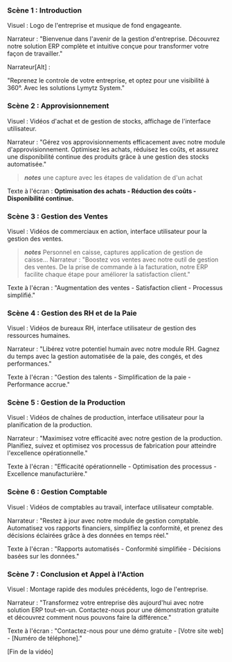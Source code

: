 ### Scène 1 : Introduction

Visuel : Logo de l'entreprise et musique de fond engageante.

Narrateur :
"Bienvenue dans l'avenir de la gestion d'entreprise. Découvrez notre solution ERP complète et intuitive conçue pour transformer votre façon de travailler."

Narrateur[Alt] :

"Reprenez le controle de votre entreprise, et optez pour une visibilité à 360°. Avec les solutions Lymytz System."

### Scène 2 : Approvisionnement

Visuel : Vidéos d'achat et de gestion de stocks, affichage de l'interface utilisateur.

Narrateur :
"Gérez vos approvisionnements efficacement avec notre module d'approvisionnement. Optimisez les achats, réduisez les coûts, et assurez une disponibilité continue des produits grâce à une gestion des stocks automatisée."

> **_notes_**
> une capture avec les étapes de validation de d'un achat

Texte à l'écran :
**Optimisation des achats - Réduction des coûts - Disponibilité continue.**

### Scène 3 : Gestion des Ventes

Visuel : Vidéos de commerciaux en action, interface utilisateur pour la gestion des ventes.

> **_notes_**
> Personnel en caisse, captures application de gestion de caisse...
> Narrateur :
> "Boostez vos ventes avec notre outil de gestion des ventes. De la prise de commande à la facturation, notre ERP facilite chaque étape pour améliorer la satisfaction client."

Texte à l'écran :
"Augmentation des ventes - Satisfaction client - Processus simplifié."

### Scène 4 : Gestion des RH et de la Paie

Visuel : Vidéos de bureaux RH, interface utilisateur de gestion des ressources humaines.

Narrateur :
"Libérez votre potentiel humain avec notre module RH. Gagnez du temps avec la gestion automatisée de la paie, des congés, et des performances."

Texte à l'écran :
"Gestion des talents - Simplification de la paie - Performance accrue."

### Scène 5 : Gestion de la Production

Visuel : Vidéos de chaînes de production, interface utilisateur pour la planification de la production.

Narrateur :
"Maximisez votre efficacité avec notre gestion de la production. Planifiez, suivez et optimisez vos processus de fabrication pour atteindre l'excellence opérationnelle."

Texte à l'écran :
"Efficacité opérationnelle - Optimisation des processus - Excellence manufacturière."

### Scène 6 : Gestion Comptable

Visuel : Vidéos de comptables au travail, interface utilisateur comptable.

Narrateur :
"Restez à jour avec notre module de gestion comptable. Automatisez vos rapports financiers, simplifiez la conformité, et prenez des décisions éclairées grâce à des données en temps réel."

Texte à l'écran :
"Rapports automatisés - Conformité simplifiée - Décisions basées sur les données."

### Scène 7 : Conclusion et Appel à l'Action

Visuel : Montage rapide des modules précédents, logo de l'entreprise.

Narrateur :
"Transformez votre entreprise dès aujourd'hui avec notre solution ERP tout-en-un. Contactez-nous pour une démonstration gratuite et découvrez comment nous pouvons faire la différence."

Texte à l'écran :
"Contactez-nous pour une démo gratuite - [Votre site web] - [Numéro de téléphone]."

[Fin de la vidéo]
